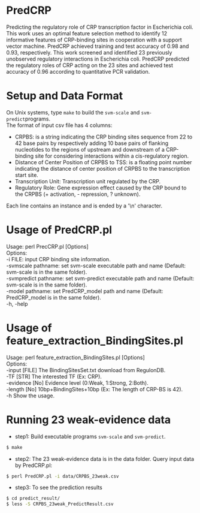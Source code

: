 # PredCRP

Predicting the regulatory role of CRP transcription factor in Escherichia coli.
This work uses an optimal feature selection method to identify 12 informative features of CRP-binding sites in cooperation with a support vector machine.
PredCRP achieved training and test accuracy of 0.98 and 0.93, respectively. This work screened and identified 23 previously unobserved regulatory interactions in Escherichia coli. PredCRP predicted the regulatory roles of CRP acting on the 23 sites and achieved test accuracy of 0.96 according to quantitative PCR validation.

Setup and Data Format
============================
On Unix systems, type `make` to build the `svm-scale` and `svm-predict`programs.  
The format of input csv file has 4 columns:  
  -  CRPBS: is a string indicating the CRP binding sites sequence from 22 to 42 base pairs by respectively adding 10 base pairs of flanking nucleotides to the regions of upstream and downstream of a CRP-binding site for considering interactions within a cis-regulatory region.  
  -  Distance of Center Position of CRPBS to TSS:  is a floating point number indicating the distance of center position of CRPBS to the transcription start site.  
  -  Transcription Unit: Transcription unit regulated by the CRP.  
  -  Regulatory Role: Gene expression effect caused by the CRP bound to the CRPBS (+ activation, - repression, ? unknown). 
  
Each line contains an instance and is ended by a '\n' character. 

Usage of PredCRP.pl
==========================
Usage: perl PrecCRP.pl [Options]  
Options:  
	-i FILE: input CRP binding site information.  
	-svmscale pathname: set svm-scale executable path and name (Default: svm-scale is in the same folder).  
	-svmpredict pathname: set svm-predict executable path and name (Default: svm-scale is in the same folder).  
	-model pathname: set PredCRP_model path and name (Default: PredCRP_model is in the same folder).  
	-h, -help

Usage of feature_extraction_BindingSites.pl 
===========================================
Usage: perl feature_extraction_BindingSites.pl [Options]  
Options:  
	-input		[FILE] The BindingSitesSet.txt download from RegulonDB.  
	-TF		[STR]	The interested TF (Ex: CRP).  
	-evidence	[No]	Evidence level (0:Weak, 1:Strong, 2:Both).  
	-length		[No]	10bp+BindingSites+10bp (Ex: The length of CRP-BS is 42).  
	-h		Show the usage.  


Running 23 weak-evidence data
==============================
-  step1:  Build executable programs `svm-scale` and `svm-predict`.  
```sh
$ make
```
-  step2:  The 23 weak-evidence data is in the data folder. Query input data by PredCRP.pl:  
```sh
$ perl PredCRP.pl -i data/CRPBS_23weak.csv
```
- step3: To see the prediction results  
```sh
$ cd predict_result/
$ less -S CRPBS_23weak_PredictResult.csv
```
  

